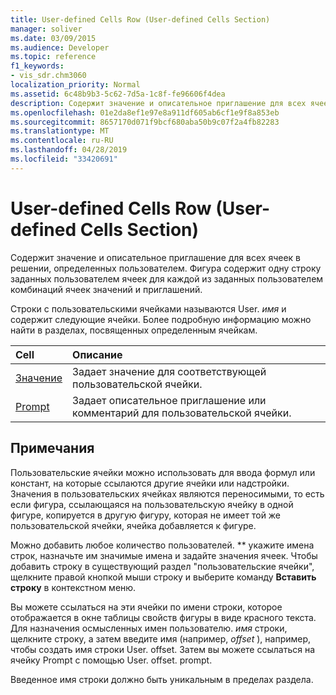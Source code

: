```yaml
---
title: User-defined Cells Row (User-defined Cells Section)
manager: soliver
ms.date: 03/09/2015
ms.audience: Developer
ms.topic: reference
f1_keywords:
- vis_sdr.chm3060
localization_priority: Normal
ms.assetid: 6c48b9b3-5c62-7d5a-1c8f-fe96606f4dea
description: Содержит значение и описательное приглашение для всех ячеек в решении, определенных пользователем. Фигура содержит одну строку заданных пользователем ячеек для каждой из заданных пользователем комбинаций ячеек значений и приглашений.
ms.openlocfilehash: 01e2da8ef1e97e8a911df605ab6cf1e9f8a853eb
ms.sourcegitcommit: 8657170d071f9bcf680aba50b9c07f2a4fb82283
ms.translationtype: MT
ms.contentlocale: ru-RU
ms.lasthandoff: 04/28/2019
ms.locfileid: "33420691"
---
```

# <a name="user-defined-cells-row-user-defined-cells-section"></a>User-defined Cells Row (User-defined Cells Section)

Содержит значение и описательное приглашение для всех ячеек в решении, определенных пользователем. Фигура содержит одну строку заданных пользователем ячеек для каждой из заданных пользователем комбинаций ячеек значений и приглашений.
  
Строки с пользовательскими ячейками называются User. *имя* и содержит следующие ячейки. Более подробную информацию можно найти в разделах, посвященных определенным ячейкам. 
  
|**Cell**|**Описание**|
|:-----|:-----|
|[Значение](value-cell-user-defined-cells-section.md) <br/> |Задает значение для соответствующей пользовательской ячейки.  <br/> |
|[Prompt](prompt-cell-user-defined-cells-section.md) <br/> |Задает описательное приглашение или комментарий для пользовательской ячейки.  <br/> |
   
## <a name="remarks"></a>Примечания

Пользовательские ячейки можно использовать для ввода формул или констант, на которые ссылаются другие ячейки или надстройки. Значения в пользовательских ячейках являются переносимыми, то есть если фигура, ссылающаяся на пользовательскую ячейку в одной фигуре, копируется в другую фигуру, которая не имеет той же пользовательской ячейки, ячейка добавляется к фигуре.
  
 Можно добавить любое количество пользователей.  ** укажите имена строк, назначьте им значимые имена и задайте значения ячеек. Чтобы добавить строку в существующий раздел "пользовательские ячейки", щелкните правой кнопкой мыши строку и выберите команду **Вставить строку** в контекстном меню. 
  
Вы можете ссылаться на эти ячейки по имени строки, которое отображается в окне таблицы свойств фигуры в виде красного текста. Для назначения осмысленных имен пользователю. *имя* строки, щелкните строку, а затем введите имя (например, *offset* ), например, чтобы создать имя строки User. offset. Затем вы можете ссылаться на ячейку Prompt с помощью User. offset. prompt. 
  
Введенное имя строки должно быть уникальным в пределах раздела.
  

